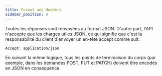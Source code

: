 ```yaml
---
title: Format and Headers
sidebar_position: 4
---
```


Toutes les réponses sont renvoyées au format JSON. D'autre part, l'API n'accepte que les charges utiles JSON, ce qui signifie que c'est la responsabilité du client d'envoyer un en-tête accept comme suit:

```
Accept: application/json
```

En suivant la même logique, tous les points de terminaison du corps (par exemple, dans les demandes POST, PUT et PATCH) doivent être encodés en JSON en conséquence.